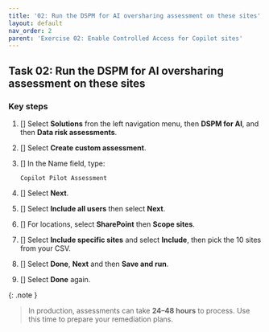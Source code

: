 ```yaml
---
title: '02: Run the DSPM for AI oversharing assessment on these sites'
layout: default
nav_order: 2
parent: 'Exercise 02: Enable Controlled Access for Copilot sites'
---
```


## Task 02: Run the DSPM for AI oversharing assessment on these sites

### Key steps

1. [] Select **Solutions** fron the left navigation menu, then **DSPM for AI**, and then **Data risk assessments**.

1. [] Select **Create custom assessment**.

1. [] In the Name field, type:

   ```
   Copilot Pilot Assessment
   ```
1. [] Select **Next**.

1. [] Select **Include all users** then select **Next**.

1. [] For locations, select **SharePoint** then **Scope sites**.

1. [] Select **Include specific sites** and select **Include**, then pick the 10 sites from your CSV.

1. [] Select **Done**, **Next** and then **Save and run**.

1. [] Select **Done** again.

{: .note }
> In production, assessments can take **24–48 hours** to process. Use this time to prepare your remediation plans.